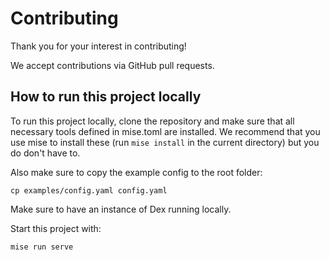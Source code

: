# Contributing

Thank you for your interest in contributing!

We accept contributions via GitHub pull requests.

## How to run this project locally

To run this project locally, clone the repository and make sure that all necessary tools defined in mise.toml are installed.
We recommend that you use mise to install these (run `mise install` in the current directory) but you do don't have to.

Also make sure to copy the example config to the root folder:

```shell
cp examples/config.yaml config.yaml
```

Make sure to have an instance of Dex running locally.

Start this project with:

```shell
mise run serve
```